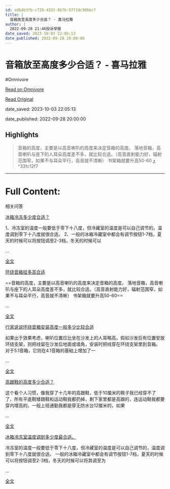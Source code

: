 ```yaml
---
id: edb4b3fb-c729-4333-8b7b-57f1dc90bbcf
title: |
  音箱放至高度多少合适？ - 喜马拉雅
author: |
  2022-09-28 21:46投诉举报
date_saved: 2023-10-03 22:05:13
date_published: 2022-09-28 20:00:00
---
```


# 音箱放至高度多少合适？ - 喜马拉雅
#Omnivore

[Read on Omnivore](https://omnivore.app/me/-18af86e9d1b)

[Read Original](https://www.ximalaya.com/ask/q3677804?source=m_jump)

date_saved: 2023-10-03 22:05:13

date_published: 2022-09-28 20:00:00

## Highlights

> 音箱的高度，主要是以高音喇叭的高度来决定音箱的高度。 落地音箱，高音喇叭与座下的人耳朵高度差不多，就比较合适。（高音直射能力好，辐射范围窄，如果不与耳朵平行，高音就不清晰） 书架箱就要升高50-60 [⤴️](https://omnivore.app/me/-18af86e9d1b#33fc12f7-a0d4-48dd-a744-b2b80e87b84d)  ^33fc12f7


--- 

# Full Content: 

相关问答

[冰箱冷冻多少度合适？](https://www.ximalaya.com/ask/q7365976)

1、冷冻室的温度一般要低于零下十八度，但冷藏室的温度是可以自己调节的，温度调到零下十八度就很合适。 2、一般的冰箱冷藏室中都会有调节按钮1-7档，夏天的时候可以将按钮调至2-3档，冬天的时候可以

...

[全文](https://www.ximalaya.com/ask/q7365976)

[环绕音箱挂多高合适](https://www.ximalaya.com/ask/q3784365)

==音箱的高度，主要是以高音喇叭的高度来决定音箱的高度。 落地音箱，高音喇叭与座下的人耳朵高度差不多，就比较合适。（高音直射能力好，辐射范围窄，如果不与耳朵平行，高音就不清晰）  书架箱就要升高50-60==

...

[全文](https://www.ximalaya.com/ask/q3784365)

[行家说说环绕音箱安装高度一般多少比较合适](https://www.ximalaya.com/ask/q3784362)

 如果出于效果考虑，喇叭位置应比坐在沙发上的人耳略高。假如沙发后有位置安放环绕支架，则把线留在沙发后地面或墙角，安装时把线穿在环绕支架里到音箱。 对于5.1音箱，它则在4.1音箱的基础上增加了一

...

[全文](https://www.ximalaya.com/ask/q3784362)

[高跟鞋的高度多少合适？](https://www.ximalaya.com/ask/q2482980)

 这个看个人习惯，像我穿了十几年的高跟鞋，低于10厘米的鞋子我已经穿不了了，所有平底鞋矮跟鞋和运动鞋我都扔掉，剩下家里都是高跟的，连运动鞋我都要穿内增高的。一般上班通勤我都是穿无防水台12厘米的，如果

...

[全文](https://www.ximalaya.com/ask/q2482980)

[冰箱冷冻室温度调到多少度最合适。](https://www.ximalaya.com/ask/q7351421)

 冷冻室的温度一般要低于零下十八度，但冷藏室的温度是可以自己调节的，温度调到零下十八度就很合适。 一般的冰箱冷藏室中都会有调节按钮1-7档，夏天的时候可以将按钮调至2-3档，冬天的时候可以将其调至为

...

[全文](https://www.ximalaya.com/ask/q7351421)

